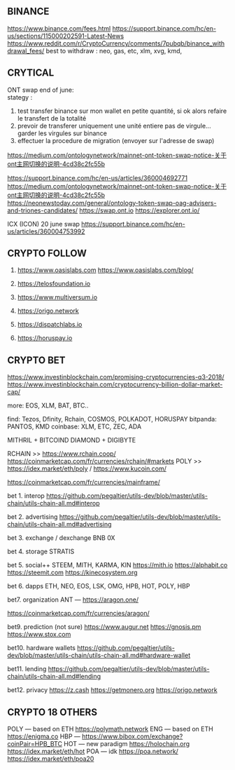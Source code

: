 ## BINANCE
https://www.binance.com/fees.html
https://support.binance.com/hc/en-us/sections/115000202591-Latest-News
https://www.reddit.com/r/CryptoCurrency/comments/7pubqb/binance_withdrawal_fees/
best to withdraw : neo, gas, etc, xlm, xvg, kmd, 


## CRYTICAL

ONT swap end of june:  
stategy : 
1. test transfer binance sur mon wallet en petite quantité, si ok alors refaire le transfert de la totalité
0. prevoir de transferer uniquement une unité entiere pas de virgule... garder les virgules sur binance
2. effectuer la procedure de migration (envoyer sur l'adresse de swap)

https://medium.com/ontologynetwork/mainnet-ont-token-swap-notice-关于ont主网切换的说明-4cd38c2fc55b

https://support.binance.com/hc/en-us/articles/360004692771
https://medium.com/ontologynetwork/mainnet-ont-token-swap-notice-关于ont主网切换的说明-4cd38c2fc55b
https://neonewstoday.com/general/ontology-token-swap-oag-advisers-and-triones-candidates/
https://swap.ont.io
https://explorer.ont.io/

ICX (ICON) 20 june swap
https://support.binance.com/hc/en-us/articles/360004753992

## CRYPTO FOLLOW
1. https://www.oasislabs.com       https://www.oasislabs.com/blog/
2. https://telosfoundation.io
3. https://www.multiversum.io
4. https://origo.network

0. https://dispatchlabs.io         
0. https://horuspay.io

## CRYPTO BET
https://www.investinblockchain.com/promising-cryptocurrencies-q3-2018/
https://www.investinblockchain.com/cryptocurrency-billion-dollar-market-cap/

more:       EOS, XLM, BAT, BTC..

find:       Tezos, Dfinity, Rchain, COSMOS, POLKADOT, HORUSPAY
bitpanda:   PANTOS, KMD
coinbase:   XLM, ETC, ZEC, ADA

MITHRIL + BITCOIND DIAMOND + DIGIBYTE

RCHAIN              >> https://www.rchain.coop/ https://coinmarketcap.com/fr/currencies/rchain/#markets
POLY                >> https://idex.market/eth/poly / https://www.kucoin.com/


https://coinmarketcap.com/fr/currencies/mainframe/

bet 1. interop
https://github.com/pegaltier/utils-dev/blob/master/utils-chain/utils-chain-all.md#interop

bet 2. advertising
https://github.com/pegaltier/utils-dev/blob/master/utils-chain/utils-chain-all.md#advertising

bet 3. exchange / dexchange
BNB
0X

bet 4. storage
STRATIS 

bet 5. social++
STEEM, MITH, KARMA, KIN
https://mith.io
https://alphabit.co
https://steemit.com
https://kinecosystem.org

bet 6. dapps
ETH, NEO, EOS, LSK, OMG, HPB, HOT, POLY, HBP

bet7. organization
ANT — https://aragon.one/ 

https://coinmarketcap.com/fr/currencies/aragon/

bet9. prediction (not sure)
https://www.augur.net
https://gnosis.pm
https://www.stox.com

bet10. hardware wallets
https://github.com/pegaltier/utils-dev/blob/master/utils-chain/utils-chain-all.md#hardware-wallet

bet11. lending
https://github.com/pegaltier/utils-dev/blob/master/utils-chain/utils-chain-all.md#lending

bet12. privacy
https://z.cash
https://getmonero.org
https://origo.network

## CRYPTO 18 OTHERS
POLY — based on ETH    https://polymath.network
ENG — based on ETH     https://enigma.co
HBP —                  https://www.bibox.com/exchange?coinPair=HPB_BTC
HOT — new paradigm     https://holochain.org	https://idex.market/eth/hot
POA — idk              https://poa.network/	https://idex.market/eth/poa20
